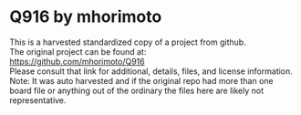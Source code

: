 
# Q916 by mhorimoto  
This is a harvested standardized copy of a project from github.  
The original project can be found at:  
https://github.com/mhorimoto/Q916  
Please consult that link for additional, details, files, and license information.  
Note: It was auto harvested and if the original repo had more than one board file or anything out of the ordinary the files here are likely not representative.  
    